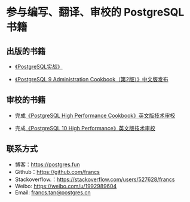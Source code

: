 ﻿参与编写、翻译、审校的 PostgreSQL 书籍
====================

## 出版的书籍

* [《PostgreSQL实战》][1]

* [《PostgreSQL 9 Administration Cookbook（第2版）》中文版发布][2]

## 审校的书籍

* 完成[《PostgreSQL High Performance Cookbook》英文版技术审校][3]

* 完成[《PostgreSQL 10 High Performance》英文版技术审校][4]

[1]:https://github.com/francs/PostgreSQL/blob/master/%E3%80%8APostgreSQL%E5%AE%9E%E6%88%98%E3%80%8B.md
[2]:https://github.com/francs/PostgreSQL/blob/master/%E3%80%8APostgreSQL%209%20Administration%20Cookbook%EF%BC%88%E7%AC%AC2%E7%89%88%EF%BC%89%E3%80%8B.md
[3]:https://github.com/francs/PostgreSQL/blob/master/%E3%80%8APostgreSQL%20High%20Performance%20Cookbook%E3%80%8B.md
[4]:https://github.com/francs/PostgreSQL/blob/master/%E3%80%8APostgreSQL%2010%20High%20Performance%E3%80%8B.md
[5]:https://github.com/francs/PostgreSQL/blob/master/postgres%E5%9F%BA%E7%A1%80/RHEL5%20%E5%AE%89%E8%A3%85%20PostgreSQL%209.0%20.md

## 联系方式

- 博客：https://postgres.fun
- Github：https://github.com/francs
- Stackoverflow.：https://stackoverflow.com/users/527628/francs
- Weibo: https://weibo.com/u/1992989604
- Email: francs.tan@postgres.cn
